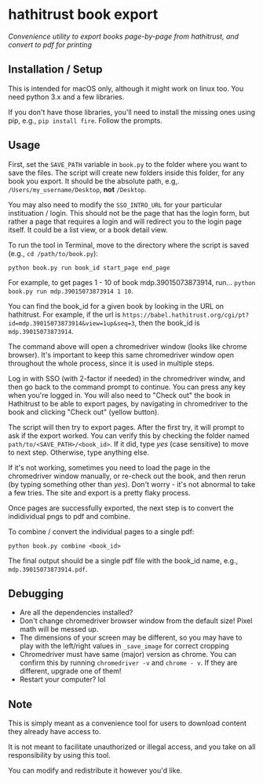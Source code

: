 # hathitrust book export

*Convenience utility to export books page-by-page from hathitrust, and convert to pdf for printing*

## Installation / Setup

This is intended for macOS only, although it might work on linux too. You need python 3.x and a few libraries.

If you don't have those libraries, you'll need to install the missing ones using pip, e.g.,  `pip install fire`. Follow the prompts.

## Usage

First, set the `SAVE_PATH` variable in `book.py` to the folder where you want to save the files. The script will create new folders inside this folder, for any book you export. It should be the absolute path, e.g,. `/Users/my_username/Desktop`, **not** `/Desktop`.

You may also need to modify the `SSO_INTRO_URL` for your particular instituation / login. This should not be the page that has the login form, but rather a page that requires a login and will redirect you to the login page itself. It could be a list view, or a book detail view.

To run the tool in Terminal, move to the directory where the script is saved (e.g., `cd /path/to/book.py`):
```
python book.py run book_id start_page end_page
```
For example, to get pages 1 - 10 of book mdp.39015073873914, run... `python book.py run mdp.39015073873914 1 10`.

You can find the book_id for a given book by looking in the URL on hathitrust. For example, if the url is `https://babel.hathitrust.org/cgi/pt?id=mdp.39015073873914&view=1up&seq=3`, then the book_id is `mdp.39015073873914`.

The command above will open a chromedriver window (looks like chrome browser). It's important to keep this same chromedriver window open throughout the whole process, since it is used in multiple steps.

Log in with SSO (with 2-factor if needed) in the chromedriver windw, and then go back to the command prompt to continue. You can press any key when you're logged in. You will also need to "Check out" the book in Hathitrust to be able to export pages, by navigating in chromedriver to the book and clicking "Check out" (yellow button). 

The script will then try to export pages. After the first try, it will prompt to ask if the export worked. You can verify this by checking the folder named `path/to/<SAVE_PATH>/<book_id>`. If it did, type *yes* (case sensitive) to move to next step. Otherwise, type anything else.

If it's not working, sometimes you need to load the page in the chromedriver window manually, or re-check out the book, and then rerun (by typing something other than *yes*). Don't worry - it's not abnormal to take a few tries. The site and export is a pretty flaky process.

Once pages are successfully exported, the next step is to convert the indidividual pngs to pdf and combine.

To combine / convert the individual pages to a single pdf:
```
python book.py combine <book_id>
```

The final output should be a single pdf file with the book_id name, e.g., `mdp.39015073873914.pdf`.

## Debugging

* Are all the dependencies installed?
* Don't change chromedriver browser window from the default size! Pixel math will be messed up.
* The dimensions of your screen may be different, so you may have to play with the left/right values in `_save_image` for correct cropping
* Chromedriver must have same (major) version as chrome. You can confirm this by running `chromedriver -v` and `chrome - v`. If they are different, upgrade one of them!
* Restart your computer? lol

## Note

This is simply meant as a convenience tool for users to download content they already have access to. 

It is not meant to facilitate unauthorized or illegal access, and you take on all responsibility by using this tool. 

You can modify and redistribute it however you'd like.

